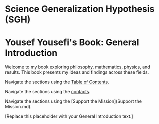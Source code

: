 # Science Generalization Hypothesis (SGH)
# Yousef Yousefi's Book: General Introduction

Welcome to my book exploring philosophy, mathematics, physics, and results. This book presents my ideas and findings across these fields.

Navigate the sections using the [Table of Contents](SUMMARY.md).

Navigate the sections using the [contacts](contact.md).

Navigate the sections using the [Support the Mission](Support the Mission.md).

[Replace this placeholder with your General Introduction text.]
